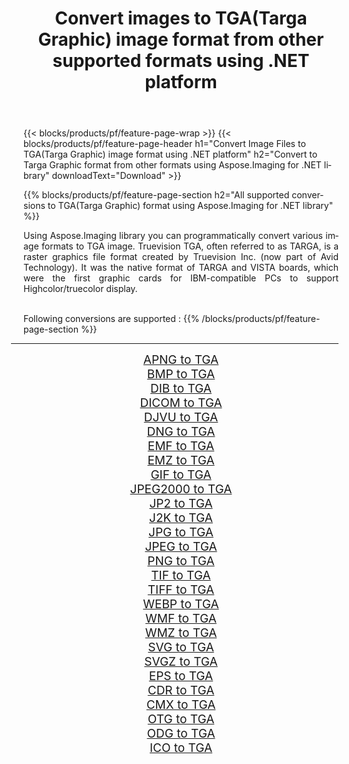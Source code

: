 ﻿---
title: Convert images to TGA(Targa Graphic) image format from other supported formats using .NET platform 
weight: 3920
url: /net/conversion/to/tga/ 
lang: en
langdirlevel: 2
locales: zh-hans,ja,it,ru,de,es,fr,nl,id,lt,pl,pt,vi,tr,ko,zh-hant,ar,hi,th,sv,cs,uk,he
description: Using Aspose.Imaging for .NET library it is easy to convert to TGA(Targa Graphic) from other supported image formats
---

{{< blocks/products/pf/feature-page-wrap >}}
{{< blocks/products/pf/feature-page-header h1="Convert Image Files to TGA(Targa Graphic) image format using .NET platform" h2="Convert to Targa Graphic format from other formats using Aspose.Imaging for .NET library" downloadText="Download" >}}


{{% blocks/products/pf/feature-page-section  h2="All supported conversions to TGA(Targa Graphic) format using Aspose.Imaging for .NET library" %}}
<p align=justify>Using Aspose.Imaging library you can programmatically convert various image formats to TGA image. Truevision TGA, often referred to as TARGA, is a raster graphics file format created by Truevision Inc. (now part of Avid Technology). It was the native format of TARGA and VISTA boards, which were the first graphic cards for IBM-compatible PCs to support Highcolor/truecolor display.</p>
<br/>
Following conversions are supported :
{{% /blocks/products/pf/feature-page-section %}}
<div class="container-fluid productfamilypage bg-gray">
    <div class="convertypes bg-gray agp-content section">
        <div class="container">
		<hr style="margin-left:-20px;"/>
		<div class="row other-converters" style="gap: 10px;font-size: 19px;text-align:center;">
		    <div class='col-md-2 other-converter remove-lp remove-rp'><a href="/imaging/net/conversion/apng-to-tga/" style="padding:15px;">APNG to TGA</a></div>
<div class='col-md-2 other-converter remove-lp remove-rp'><a href="/imaging/net/conversion/bmp-to-tga/" style="padding:15px;">BMP to TGA</a></div>
<div class='col-md-2 other-converter remove-lp remove-rp'><a href="/imaging/net/conversion/dib-to-tga/" style="padding:15px;">DIB to TGA</a></div>
<div class='col-md-2 other-converter remove-lp remove-rp'><a href="/imaging/net/conversion/dicom-to-tga/" style="padding:15px;">DICOM to TGA</a></div>
<div class='col-md-2 other-converter remove-lp remove-rp'><a href="/imaging/net/conversion/djvu-to-tga/" style="padding:15px;">DJVU to TGA</a></div>
<div class='col-md-2 other-converter remove-lp remove-rp'><a href="/imaging/net/conversion/dng-to-tga/" style="padding:15px;">DNG to TGA</a></div>
<div class='col-md-2 other-converter remove-lp remove-rp'><a href="/imaging/net/conversion/emf-to-tga/" style="padding:15px;">EMF to TGA</a></div>
<div class='col-md-2 other-converter remove-lp remove-rp'><a href="/imaging/net/conversion/emz-to-tga/" style="padding:15px;">EMZ to TGA</a></div>
<div class='col-md-2 other-converter remove-lp remove-rp'><a href="/imaging/net/conversion/gif-to-tga/" style="padding:15px;">GIF to TGA</a></div>
<div class='col-md-2 other-converter remove-lp remove-rp'><a href="/imaging/net/conversion/jpeg2000-to-tga/" style="padding:15px;">JPEG2000 to TGA</a></div>
<div class='col-md-2 other-converter remove-lp remove-rp'><a href="/imaging/net/conversion/jp2-to-tga/" style="padding:15px;">JP2 to TGA</a></div>
<div class='col-md-2 other-converter remove-lp remove-rp'><a href="/imaging/net/conversion/j2k-to-tga/" style="padding:15px;">J2K to TGA</a></div>
<div class='col-md-2 other-converter remove-lp remove-rp'><a href="/imaging/net/conversion/jpg-to-tga/" style="padding:15px;">JPG to TGA</a></div>
<div class='col-md-2 other-converter remove-lp remove-rp'><a href="/imaging/net/conversion/jpeg-to-tga/" style="padding:15px;">JPEG to TGA</a></div>
<div class='col-md-2 other-converter remove-lp remove-rp'><a href="/imaging/net/conversion/png-to-tga/" style="padding:15px;">PNG to TGA</a></div>
<div class='col-md-2 other-converter remove-lp remove-rp'><a href="/imaging/net/conversion/tif-to-tga/" style="padding:15px;">TIF to TGA</a></div>
<div class='col-md-2 other-converter remove-lp remove-rp'><a href="/imaging/net/conversion/tiff-to-tga/" style="padding:15px;">TIFF to TGA</a></div>
<div class='col-md-2 other-converter remove-lp remove-rp'><a href="/imaging/net/conversion/webp-to-tga/" style="padding:15px;">WEBP to TGA</a></div>
<div class='col-md-2 other-converter remove-lp remove-rp'><a href="/imaging/net/conversion/wmf-to-tga/" style="padding:15px;">WMF to TGA</a></div>
<div class='col-md-2 other-converter remove-lp remove-rp'><a href="/imaging/net/conversion/wmz-to-tga/" style="padding:15px;">WMZ to TGA</a></div>
<div class='col-md-2 other-converter remove-lp remove-rp'><a href="/imaging/net/conversion/svg-to-tga/" style="padding:15px;">SVG to TGA</a></div>
<div class='col-md-2 other-converter remove-lp remove-rp'><a href="/imaging/net/conversion/svgz-to-tga/" style="padding:15px;">SVGZ to TGA</a></div>
<div class='col-md-2 other-converter remove-lp remove-rp'><a href="/imaging/net/conversion/eps-to-tga/" style="padding:15px;">EPS to TGA</a></div>
<div class='col-md-2 other-converter remove-lp remove-rp'><a href="/imaging/net/conversion/cdr-to-tga/" style="padding:15px;">CDR to TGA</a></div>
<div class='col-md-2 other-converter remove-lp remove-rp'><a href="/imaging/net/conversion/cmx-to-tga/" style="padding:15px;">CMX to TGA</a></div>
<div class='col-md-2 other-converter remove-lp remove-rp'><a href="/imaging/net/conversion/otg-to-tga/" style="padding:15px;">OTG to TGA</a></div>
<div class='col-md-2 other-converter remove-lp remove-rp'><a href="/imaging/net/conversion/odg-to-tga/" style="padding:15px;">ODG to TGA</a></div>
<div class='col-md-2 other-converter remove-lp remove-rp'><a href="/imaging/net/conversion/ico-to-tga/" style="padding:15px;">ICO to TGA</a></div>
                </div>
        </div>
    </div>
</div>
<br/>

